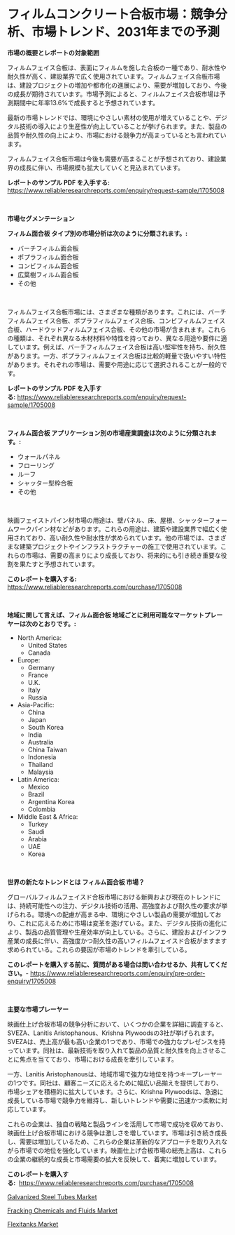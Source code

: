 <p><h1>フィルムコンクリート合板市場：競争分析、市場トレンド、2031年までの予測</h1></p><p><strong>市場の概要とレポートの対象範囲</strong></p>
<p><p>フィルムフェイス合板は、表面にフィルムを施した合板の一種であり、耐水性や耐久性が高く、建設業界で広く使用されています。フィルムフェイス合板市場は、建設プロジェクトの増加や都市化の進展により、需要が増加しており、今後の成長が期待されています。市場予測によると、フィルムフェイス合板市場は予測期間中に年率13.6%で成長すると予想されています。</p><p>最新の市場トレンドでは、環境にやさしい素材の使用が増えていることや、デジタル技術の導入により生産性が向上していることが挙げられます。また、製品の品質や耐久性の向上により、市場における競争力が高まっているとも言われています。</p><p>フィルムフェイス合板市場は今後も需要が高まることが予想されており、建設業界の成長に伴い、市場規模も拡大していくと見込まれています。</p></p>
<p><strong>レポートのサンプル PDF を入手する:</strong> <a href="https://www.reliableresearchreports.com/enquiry/request-sample/1705008">https://www.reliableresearchreports.com/enquiry/request-sample/1705008</a></p>
<p>&nbsp;</p>
<p><strong>市場セグメンテーション</strong></p>
<p><strong>フィルム面合板 タイプ別の市場分析は次のように分類されます。:</strong></p>
<p><ul><li>バーチフィルム面合板</li><li>ポプラフィルム面合板</li><li>コンビフィルム面合板</li><li>広葉樹フィルム面合板</li><li>その他</li></ul></p>
<p>&nbsp;</p>
<p><p>フィルムフェイス合板市場には、さまざまな種類があります。これには、バーチフィルムフェイス合板、ポプラフィルムフェイス合板、コンビフィルムフェイス合板、ハードウッドフィルムフェイス合板、その他の市場が含まれます。これらの種類は、それぞれ異なる木材材料や特性を持っており、異なる用途や要件に適しています。例えば、バーチフィルムフェイス合板は高い堅牢性を持ち、耐久性があります。一方、ポプラフィルムフェイス合板は比較的軽量で扱いやすい特性があります。それぞれの市場は、需要や用途に応じて選択されることが一般的です。</p></p>
<p><strong>レポートのサンプル PDF を入手する:</strong>&nbsp;<a href="https://www.reliableresearchreports.com/enquiry/request-sample/1705008">https://www.reliableresearchreports.com/enquiry/request-sample/1705008</a></p>
<p>&nbsp;</p>
<p><strong> フィルム面合板 アプリケーション別の市場産業調査は次のように分類されます。:</strong></p>
<p><ul><li>ウォールパネル</li><li>フローリング</li><li>ルーフ</li><li>シャッター型枠合板</li><li>その他</li></ul></p>
<p>&nbsp;</p>
<p><p>映画フェイストパイン材市場の用途は、壁パネル、床、屋根、シャッターフォームワークパイン材などがあります。これらの用途は、建築や建設業界で幅広く使用されており、高い耐久性や耐水性が求められています。他の市場では、さまざまな建築プロジェクトやインフラストラクチャーの施工で使用されています。これらの市場は、需要の高まりにより成長しており、将来的にも引き続き重要な役割を果たすと予想されています。</p></p>
<p><strong>このレポートを購入する:</strong>&nbsp; <a href="https://www.reliableresearchreports.com/purchase/1705008">https://www.reliableresearchreports.com/purchase/1705008</a></p>
<p>&nbsp;</p>
<p><strong>地域に関して言えば、フィルム面合板 地域ごとに利用可能なマーケットプレーヤーは次のとおりです。:</strong></p>
<p><ul>
    <li>
        North America:
        <ul>
            <li>United States</li>
            <li>Canada</li>
        </ul>
    </li>
    <li>
        Europe:
        <ul>
            <li>Germany</li>
            <li>France</li>
            <li>U.K.</li>
            <li>Italy</li>
            <li>Russia</li>
        </ul>
    </li>
    <li>
        Asia-Pacific:
        <ul>
            <li>China</li>
            <li>Japan</li>
            <li>South Korea</li>
            <li>India</li>
            <li>Australia</li>
            <li>China Taiwan</li>
            <li>Indonesia</li>
            <li>Thailand</li>
            <li>Malaysia</li>
        </ul>
    </li>
    <li>
        Latin America:
        <ul>
            <li>Mexico</li>
            <li>Brazil</li>
            <li>Argentina Korea</li>
            <li>Colombia</li>
        </ul>
    </li>
    <li>
        Middle East & Africa:
        <ul>
            <li>Turkey</li>
            <li>Saudi</li>
            <li>Arabia</li>
            <li>UAE</li>
            <li>Korea</li>
        </ul>
    </li>
    </ul></p>
<p>&nbsp;</p>
<p><strong>世界の新たなトレンドとは フィルム面合板 市場？</strong></p>
<p><p>グローバルフィルムフェイスド合板市場における新興および現在のトレンドには、持続可能性への注力、デジタル技術の活用、高強度および耐久性の要求が挙げられる。環境への配慮が高まる中、環境にやさしい製品の需要が増加しており、これに応えるために市場は変革を遂げている。また、デジタル技術の進化により、製品の品質管理や生産効率が向上している。さらに、建設およびインフラ産業の成長に伴い、高強度かつ耐久性の高いフィルムフェイスド合板がますます求められている。これらの要因が市場のトレンドを牽引している。</p></p>
<p><strong>このレポートを購入する前に、質問がある場合は問い合わせるか、共有してください。</strong>- <a href="https://www.reliableresearchreports.com/enquiry/pre-order-enquiry/1705008">https://www.reliableresearchreports.com/enquiry/pre-order-enquiry/1705008</a></p>
<p>&nbsp;</p>
<p><strong>主要な市場プレーヤー</strong></p>
<p><p>映画仕上げ合板市場の競争分析において、いくつかの企業を詳細に調査すると、SVEZA、Lanitis Aristophanous、Krishna Plywoodsの3社が挙げられます。SVEZAは、売上高が最も高い企業の1つであり、市場での強力なプレゼンスを持っています。同社は、最新技術を取り入れて製品の品質と耐久性を向上させることに焦点を当てており、市場における成長を牽引しています。</p><p>一方、Lanitis Aristophanousは、地域市場で強力な地位を持つキープレーヤーの1つです。同社は、顧客ニーズに応えるために幅広い品揃えを提供しており、市場シェアを積極的に拡大しています。さらに、Krishna Plywoodsは、急速に成長している市場で競争力を維持し、新しいトレンドや需要に迅速かつ柔軟に対応しています。</p><p>これらの企業は、独自の戦略と製品ラインを活用して市場で成功を収めており、映画仕上げ合板市場における競争は激しさを増しています。市場は引き続き成長し、需要は増加しているため、これらの企業は革新的なアプローチを取り入れながら市場での地位を強化しています。映画仕上げ合板市場の総売上高は、これらの企業の継続的な成長と市場需要の拡大を反映して、着実に増加しています。</p></p>
<p><strong>このレポートを購入する:</strong>&nbsp;&nbsp;<a href="https://www.reliableresearchreports.com/purchase/1705008">https://www.reliableresearchreports.com/purchase/1705008</a></p>
<p><p><a href="https://github.com/Glendatilghmankmgz0rbhwpy/Market-Research-Report-List-1/blob/main/galvanized-steel-tubes-market.md">Galvanized Steel Tubes Market</a></p><p><a href="https://github.com/dx0328/Market-Research-Report-List-1/blob/main/fracking-chemicals-and-fluids-market.md">Fracking Chemicals and Fluids Market</a></p><p><a href="https://github.com/juancolorado15/Market-Research-Report-List-1/blob/main/flexitanks-market.md">Flexitanks Market</a></p></p>